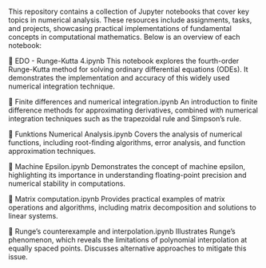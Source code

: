 This repository contains a collection of Jupyter notebooks that cover key topics in numerical analysis. These resources include assignments, tasks, and projects, showcasing practical implementations of fundamental concepts in computational mathematics. Below is an overview of each notebook:

📓 EDO - Runge-Kutta 4.ipynb
This notebook explores the fourth-order Runge-Kutta method for solving ordinary differential equations (ODEs). It demonstrates the implementation and accuracy of this widely used numerical integration technique.

📓 Finite differences and numerical integration.ipynb
An introduction to finite difference methods for approximating derivatives, combined with numerical integration techniques such as the trapezoidal rule and Simpson’s rule.

📓 Funktions Numerical Analysis.ipynb
Covers the analysis of numerical functions, including root-finding algorithms, error analysis, and function approximation techniques.

📓 Machine Epsilon.ipynb
Demonstrates the concept of machine epsilon, highlighting its importance in understanding floating-point precision and numerical stability in computations.

📓 Matrix computation.ipynb
Provides practical examples of matrix operations and algorithms, including matrix decomposition and solutions to linear systems.

📓 Runge’s counterexample and interpolation.ipynb
Illustrates Runge’s phenomenon, which reveals the limitations of polynomial interpolation at equally spaced points. Discusses alternative approaches to mitigate this issue.
